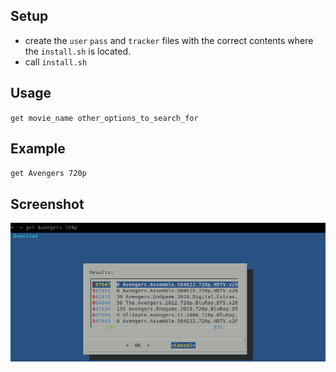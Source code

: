 ## Setup

* create the `user` `pass` and `tracker` files with the correct contents where the `install.sh` is located.
* call `install.sh`

## Usage

`get movie_name other_options_to_search_for`

## Example

`get Avengers 720p`

## Screenshot

![alt text](screenshots/screenshot.png "Why?!")